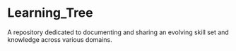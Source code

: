 # Learning_Tree
A repository dedicated to documenting and sharing an evolving skill set and knowledge across various domains.
